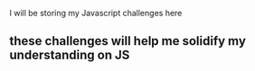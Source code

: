 I will be storing my Javascript challenges here
## these challenges will help me solidify my understanding on JS
